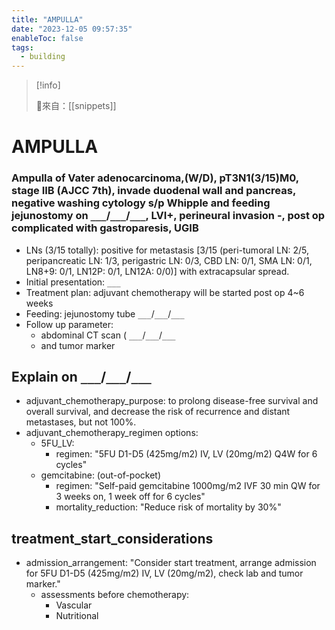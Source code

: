 ```yaml
---
title: "AMPULLA"
date: "2023-12-05 09:57:35"
enableToc: false
tags:
  - building
---
```

> [!info]
>
> 🌱來自：[[snippets]]
# AMPULLA
### Ampulla of Vater adenocarcinoma,(W/D), pT3N1(3/15)M0, stage IIB (AJCC 7th), invade duodenal wall and pancreas, negative washing cytology s/p Whipple and feeding jejunostomy on `___`/`___`/`___`, LVI+, perineural invasion -, post op complicated with gastroparesis, UGIB
- LNs (3/15 totally): positive for metastasis [3/15 (peri-tumoral LN: 2/5, peripancreatic LN: 1/3, perigastric LN: 0/3, CBD LN: 0/1, SMA LN: 0/1, LN8+9: 0/1, LN12P: 0/1, LN12A: 0/0)] with extracapsular spread.
- Initial presentation: `___`
- Treatment plan: adjuvant chemotherapy will be started post op 4~6 weeks
- Feeding: jejunostomy tube `___`/`___`/`___`
- Follow up parameter:
  - abdominal CT scan ( `___`/`___`/`___`
  - and tumor marker
## Explain on `___`/`___`/`___`
- adjuvant_chemotherapy_purpose: to prolong disease-free survival and overall survival, and decrease the risk of recurrence and distant metastases, but not 100%.
- adjuvant_chemotherapy_regimen options:
  - 5FU_LV:
    - regimen: "5FU D1-D5 (425mg/m2) IV, LV (20mg/m2) Q4W for 6 cycles"
  - gemcitabine: (out-of-pocket)
    - regimen: "Self-paid gemcitabine 1000mg/m2 IVF 30 min QW for 3 weeks on, 1 week off for 6 cycles"
    - mortality_reduction: "Reduce risk of mortality by 30%"
## treatment_start_considerations
- admission_arrangement: "Consider start treatment, arrange admission for 5FU D1-D5 (425mg/m2) IV, LV (20mg/m2), check lab and tumor marker."
  - assessments before chemotherapy:
    - Vascular
    - Nutritional
